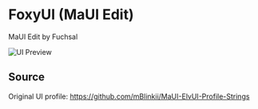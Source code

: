 # FoxyUI (MaUI Edit)
MaUI Edit by Fuchsal

![UI Preview](https://github.com/user-attachments/assets/fa0d386b-a4c2-4733-803b-82e363ae74f6)

## Source
Original UI profile: https://github.com/mBlinkii/MaUI-ElvUI-Profile-Strings
